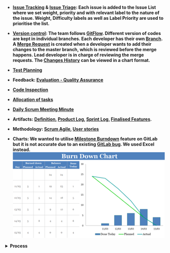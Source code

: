    * [<b>Issue Tracking](https://git.cs.kent.ac.uk/co886/g6/issues) & [<b>Issue Triage](https://git.cs.kent.ac.uk/co886/g6/issues): Each issue is added to the Issue List where we set weight, priority and with relevant label to the nature of the issue. Weight, Difficulty labels as well as Label Priority are used to prioritise the list. 
   * [<b>Version control](https://git.cs.kent.ac.uk/co886/g6/network/master): The team follows [GitFlow](https://about.gitlab.com/2014/09/29/gitlab-flow/). Different version of codes are kept in individual branches. Each developer has their own [Branch](https://git.cs.kent.ac.uk/co886/g6/branches). A [Merge Request](https://git.cs.kent.ac.uk/co886/g6/commits/master) is created when a developer wants to add their changes to the master branch, which is reviewed before the merge happens. Lead developer is in charge of reviewing the merge requests. The [Changes History](https://git.cs.kent.ac.uk/co886/g6/network/master) can be viewed in a chart format.    
   * [<b>Test Planning](https://git.cs.kent.ac.uk/co886/g6/wikis/CO886_G6_Documentation/Quality-Assurance)
   * <b>Feedback</b>: [Evaluation - Quality Assurance](./Quality-Assurance)
   * [<b>Code Inspection](https://git.cs.kent.ac.uk/co886/g6/wikis/CO886_G6_Documentation/Quality-Assurance)
   * [<b>Allocation of tasks](https://git.cs.kent.ac.uk/co886/g6/graphs/master) 
   * <b>[Daily Scrum Meeting Minute](./Minutes-of-the-meetings)
   * <b>Artifacts</b>: [Definition](./Definition/Scrum-Agile-Artifacts), [Product Log](https://git.cs.kent.ac.uk/co886/g6/issues), [Sprint Log](https://git.cs.kent.ac.uk/co886/g6/milestones/3), [Finalised Features](./Final-version).

   * Methodology: [Scrum Agile](./Definition/Scrum-Agile-Process), [User stories](./User-Stories)    
   * Charts: We wanted to utilise [Milestone Burndown](https://git.cs.kent.ac.uk/co886/g6/milestones/3) feature on GitLab but it is not accurate due to an existing [GitLab bug](https://gitlab.com/gitlab-org/gitlab-ce/issues/57198). We used Excel instead.![Burn_Down_Chart](uploads/7c0ccd9ed1ed3ac2df91ca9bfb66a2d2/Burn_Down_Chart.PNG) 

<details><summary><b>Process</b></summary>   
![image](uploads/f8d34373384eb3f0b40d07697daf05f1/image.png)<br>   
Reference: [Microsoft Azure](https://docs.microsoft.com/en-us/azure/devops/boards/work-items/guidance/_img/agile-process-work-tracking-wits.png?view=azure-devops)</details>     